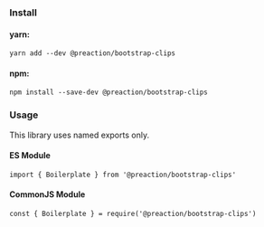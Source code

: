 ### Install

#### yarn:

`yarn add --dev @preaction/bootstrap-clips`

#### npm:

`npm install --save-dev @preaction/bootstrap-clips`

### Usage

This library uses named exports only.

#### ES Module

`import { Boilerplate } from '@preaction/bootstrap-clips'`

#### CommonJS Module

`const { Boilerplate } = require('@preaction/bootstrap-clips')`
